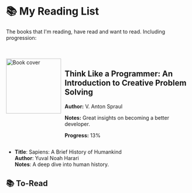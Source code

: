 # 📚 My Reading List
The books that I'm reading, have read and want to read. Including progression:

</br>
</br>

<div style="display: flex; align-items: flex-start; gap: 10px;">

<img src="https://m.media-amazon.com/images/I/71K9kh-Xh+L._SL1500_.jpg" alt="Book cover" width="150">

<div>
  <h2>Think Like a Programmer: An Introduction to Creative Problem Solving</h2>
  <p><strong>Author:</strong> V. Anton Spraul</p>
  <p><strong>Notes:</strong> Great insights on becoming a better developer.</p>
  <p><strong>Progress:</strong> 13%</p>
</div>

</div>

- **Title**: Sapiens: A Brief History of Humankind  
  **Author**: Yuval Noah Harari  
  **Notes**: A deep dive into human history.

## 📚 To-Read

  
